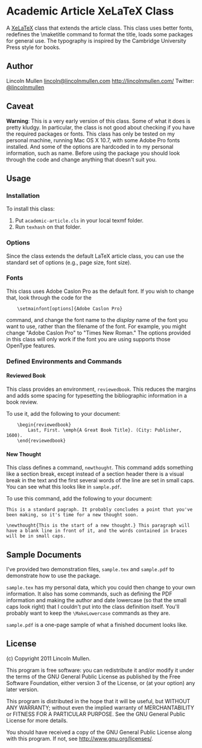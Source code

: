 # Academic Article XeLaTeX Class #

A [XeLaTeX](http://scripts.sil.org/cms/scripts/page.php?site_id=nrsi&id=xetex) class that extends the article class. This class uses better fonts, redefines the \maketitle command to format the title, loads some packages for general use. The typography is inspired by the Cambridge University Press style for books.

## Author ##

Lincoln Mullen
<lincoln@lincolnmullen.com>
<http://lincolnmullen.com/>
Twitter: [@lincolnmullen](http://twitter.com/lincolnmullen)

## Caveat ##

**Warning**: This is a very early version of this class. Some of what it does is pretty kludgy. In particular, the class is not good about checking if you have the required packages or fonts. This class has only be tested on my personal machine, running Mac OS X 10.7, with some Adobe Pro fonts installed. And some of the options are hardcoded in to my personal information, such as name. Before using the package you should look through the code and change anything that doesn't suit you.

## Usage ##

### Installation ###

To install this class:

1.	Put `academic-article.cls` in your local texmf folder.
2.	Run `texhash` on that folder.

### Options ###

Since the class extends the default LaTeX article class, you can use the standard set of options (e.g., page size, font size).

### Fonts ###

This class uses Adobe Caslon Pro as the default font. If you wish to change that, look through the code for the 

		\setmainfont[options]{Adobe Caslon Pro}

command, and change the font name to the _display_ name of the font you want to use, rather than the filename of the font. For example, you might change "Adobe Caslon Pro" to "Times New Roman." The options provided in this class will only work if the font you are using supports those OpenType features.

### Defined Environments and Commands ###

#### Reviewed Book ####

This class provides an environment, `reviewedbook`. This reduces the margins and adds some spacing for typesetting the bibliographic information in a book review.

To use it, add the following to your document:

		\begin{reviewedbook}
			Last, First. \emph{A Great Book Title}. (City: Publisher, 1600).
		\end{reviewedbook}
		
#### New Thought ####

This class defines a command, `newthought`. This command adds something like a section break, except instead of a section header there is a visual break in the text and the first several words of the line are set in small caps. You can see what this looks like in `sample.pdf`.

To use this command, add the following to your document:

	This is a standard pagraph. It probably concludes a point that you've been making, so it's time for a new thought soon.
	
	\newthought{This is the start of a new thought.} This paragraph will have a blank line in front of it, and the words contained in braces will be in small caps.


## Sample Documents ##

I've provided two demonstration files, `sample.tex` and `sample.pdf` to demonstrate how to use the package.

`sample.tex` has my personal data, which you could then change to your own information. It also has some commands, such as defining the PDF information and making the author and date lowercase (so that the small caps look right) that I couldn't put into the class definition itself. You'll probably want to keep the `\MakeLowercase` commands as they are.

`sample.pdf` is a one-page sample of what a finished document looks like.


## License ##

(c) Copyright 2011 Lincoln Mullen.

This program is free software: you can redistribute it and/or modify it under the terms of the GNU General Public License as published by the Free Software Foundation, either version 3 of the License, or (at your option) any later version.

This program is distributed in the hope that it will be useful, but WITHOUT ANY WARRANTY; without even the implied warranty of MERCHANTABILITY or FITNESS FOR A PARTICULAR PURPOSE.  See the GNU General Public License for more details.
 
You should have received a copy of the GNU General Public License along with this program.  If not, see <http://www.gnu.org/licenses/>.
